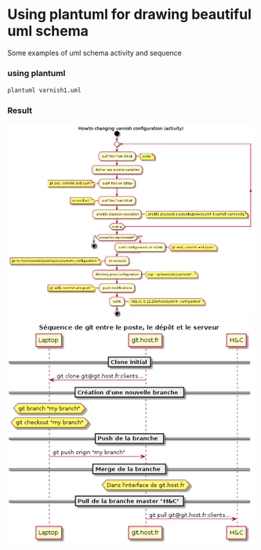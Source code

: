 # Using plantuml for drawing beautiful uml schema

Some examples of uml schema activity and sequence 

### using plantuml

```bash
plantuml varnish1.uml
```

### Result

![varnish modification](varnish1.png)
![git sequence](ansible-sequence.png)
